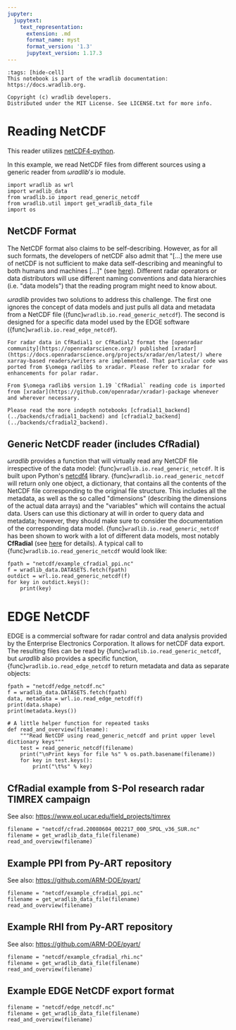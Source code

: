 ```yaml
---
jupyter:
  jupytext:
    text_representation:
      extension: .md
      format_name: myst
      format_version: '1.3'
      jupytext_version: 1.17.3
---
```


```{raw-cell}
:tags: [hide-cell]
This notebook is part of the wradlib documentation: https://docs.wradlib.org.

Copyright (c) wradlib developers.
Distributed under the MIT License. See LICENSE.txt for more info.
```

# Reading NetCDF

This reader utilizes [netCDF4-python](https://unidata.github.io/netcdf4-python/).

In this example, we read NetCDF files from different sources using a generic reader from $\omega radlib's$ io module.

```{code-cell} python
import wradlib as wrl
import wradlib_data
from wradlib.io import read_generic_netcdf
from wradlib.util import get_wradlib_data_file
import os
```

## NetCDF Format

The NetCDF format also claims to be self-describing. However, as for all such formats, the developers of netCDF also admit that "[...] the mere use of netCDF is not sufficient to make data self-describing and meaningful to both humans and machines [...]" (see [here](https://www.unidata.ucar.edu/software/netcdf/conventions.html)). Different radar operators or data distributors will use different naming conventions and data hierarchies (i.e. "data models") that the reading program might need to know about.

$\omega radlib$ provides two solutions to address this challenge. The first one ignores the concept of data models and just pulls all data and metadata from a NetCDF file ({func}`wradlib.io.read_generic_netcdf`). The second is designed for a specific data model used by the EDGE software ({func}`wradlib.io.read_edge_netcdf`).

```{warning}
For radar data in CfRadial1 or CfRadial2 format the [openradar community](https://openradarscience.org/) published [xradar](https://docs.openradarscience.org/projects/xradar/en/latest/) where xarray-based readers/writers are implemented. That particular code was ported from $\omega radlib$ to xradar. Please refer to xradar for enhancements for polar radar.

From $\omega radlib$ version 1.19 `CfRadial` reading code is imported from [xradar](https://github.com/openradar/xradar)-package whenever and wherever necessary.

Please read the more indepth notebooks [cfradial1_backend](../backends/cfradial1_backend) and [cfradial2_backend](../backends/cfradial2_backend).
```

## Generic NetCDF reader (includes CfRadial)

$\omega radlib$ provides a function that will virtually read any NetCDF file irrespective of the data model: {func}`wradlib.io.read_generic_netcdf`. It is built upon Python's [netcdf4](https://unidata.github.io/netcdf4-python/) library. {func}`wradlib.io.read_generic_netcdf` will return only one object, a dictionary, that contains all the contents of the NetCDF file corresponding to the original file structure. This includes all the metadata, as well as the so called "dimensions" (describing the dimensions of the actual data arrays) and the "variables" which will contains the actual data. Users can use this dictionary at will in order to query data and metadata; however, they should make sure to consider the documentation of the corresponding data model. {func}`wradlib.io.read_generic_netcdf` has been shown to work with a lot of different data models, most notably **CfRadial** (see [here](https://ncar.github.io/CfRadial/) for details). A typical call to {func}`wradlib.io.read_generic_netcdf` would look like:

```{code-cell} python
fpath = "netcdf/example_cfradial_ppi.nc"
f = wradlib_data.DATASETS.fetch(fpath)
outdict = wrl.io.read_generic_netcdf(f)
for key in outdict.keys():
    print(key)
```

# EDGE NetCDF

EDGE is a commercial software for radar control and data analysis provided by the Enterprise Electronics Corporation. It allows for netCDF data export. The resulting files can be read by {func}`wradlib.io.read_generic_netcdf`, but $\omega radlib$ also provides a specific function, {func}`wradlib.io.read_edge_netcdf` to return metadata and data as separate objects:

```{code-cell} python
fpath = "netcdf/edge_netcdf.nc"
f = wradlib_data.DATASETS.fetch(fpath)
data, metadata = wrl.io.read_edge_netcdf(f)
print(data.shape)
print(metadata.keys())
```

```{code-cell} python
# A little helper function for repeated tasks
def read_and_overview(filename):
    """Read NetCDF using read_generic_netcdf and print upper level dictionary keys"""
    test = read_generic_netcdf(filename)
    print("\nPrint keys for file %s" % os.path.basename(filename))
    for key in test.keys():
        print("\t%s" % key)
```

## CfRadial example from S-Pol research radar TIMREX campaign

See also: https://www.eol.ucar.edu/field_projects/timrex

```{code-cell} python
filename = "netcdf/cfrad.20080604_002217_000_SPOL_v36_SUR.nc"
filename = get_wradlib_data_file(filename)
read_and_overview(filename)
```

## Example PPI from Py-ART repository

See also: https://github.com/ARM-DOE/pyart/

```{code-cell} python
filename = "netcdf/example_cfradial_ppi.nc"
filename = get_wradlib_data_file(filename)
read_and_overview(filename)
```

## Example RHI from Py-ART repository
See also: https://github.com/ARM-DOE/pyart/

```{code-cell} python
filename = "netcdf/example_cfradial_rhi.nc"
filename = get_wradlib_data_file(filename)
read_and_overview(filename)
```

## Example EDGE NetCDF export format

```{code-cell} python
filename = "netcdf/edge_netcdf.nc"
filename = get_wradlib_data_file(filename)
read_and_overview(filename)
```
